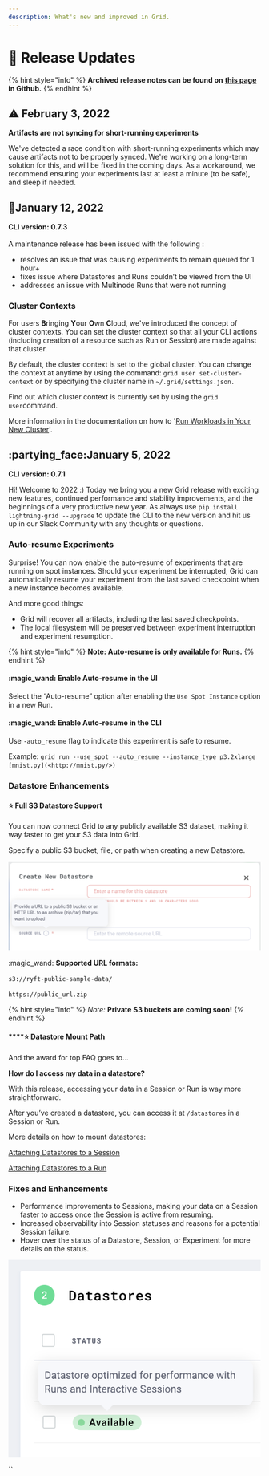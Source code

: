 ```yaml
---
description: What's new and improved in Grid.
---
```


# 🥳 Release Updates

{% hint style="info" %}
**Archived release notes can be found on** [**this page**](https://github.com/gridai/gridai/discussions) **in Github.**
{% endhint %}

## :warning: February 3, 2022

**Artifacts are not syncing for short-running experiments**

We've detected a race condition with short-running experiments which may cause artifacts not to be properly synced. We're working on a long-term solution for this, and will be fixed in the coming days. As a workaround, we recommend ensuring your experiments last at least a minute (to be safe), and sleep if needed.

## :wrench:January 12, 2022

**CLI version: 0.7.3**\
\
A maintenance release has been issued with the following :

* resolves an issue that was causing experiments to remain queued for 1 hour+
* fixes issue where Datastores and Runs couldn’t be viewed from the UI
* addresses an issue with Multinode Runs that were not running

### Cluster Contexts

For users **B**ringing **Y**our **O**wn **C**loud, we've introduced the concept of cluster contexts. You can set the cluster context so that all your CLI actions (including creation of a resource such as Run or Session) are made against that cluster.

By default, the cluster context is set to the global cluster. You can change the context at anytime by using the command: `grid user set-cluster-context` or by specifying the cluster name in `~/.grid/settings.json.`

Find out which cluster context is currently set by using the `grid user`command.

More information in the documentation on how to '[Run Workloads in Your New Cluster](https://docs.grid.ai/platform/upgrades/adding-custom-cloud-credentials#step-6-run-your-workloads-in-your-new-cluster)'.

## :partying\_face:January 5, 2022

**CLI version: 0.7.1**

Hi! Welcome to 2022 :) Today we bring you a new Grid release with exciting new features, continued performance and stability improvements, and the beginnings of a very productive new year. As always use `pip install lightning-grid --upgrade` to update the CLI to the new version and hit us up in our Slack Community with any thoughts or questions.

### Auto-resume Experiments

Surprise! You can now enable the auto-resume of experiments that are running on spot instances. Should your experiment be interrupted, Grid can automatically resume your experiment from the last saved checkpoint when a new instance becomes available.

And more good things:

* Grid will recover all artifacts, including the last saved checkpoints.
* The local filesystem will be preserved between experiment interruption and experiment resumption.

{% hint style="info" %}
**Note: Auto-resume is only available for Runs.**
{% endhint %}

#### :magic\_wand: Enable Auto-resume in the UI

Select the “Auto-resume” option after enabling the `Use Spot Instance` option in a new Run.

#### :magic\_wand: Enable Auto-resume in the CLI

Use `-auto_resume` flag to indicate this experiment is safe to resume.

Example: `grid run --use_spot --auto_resume --instance_type p3.2xlarge [mnist.py](<http://mnist.py/>)`

### Datastore Enhancements

#### :star: Full S3 Datastore Support

You can now connect Grid to any publicly available S3 dataset, making it way faster to get your S3 data into Grid.

Specify a public S3 bucket, file, or path when creating a new Datastore.

![](<../.gitbook/assets/Screen Shot 2022-01-04 at 4.03.48 PM.png>)

:magic\_wand: **Supported URL formats:**

`s3://ryft-public-sample-data/`

`https://public_url.zip`

{% hint style="info" %}
_Note:_ **Private S3 buckets are coming soon!**
{% endhint %}

#### \*\*\*\*:star: **Datastore Mount Path**

And the award for top FAQ goes to...

**How do I access my data in a datastore?**

With this release, accessing your data in a Session or Run is way more straightforward.

After you’ve created a datastore, you can access it at `/datastores` in a Session or Run.

More details on how to mount datastores:

[Attaching Datastores to a Session](https://docs.grid.ai/products/sessions/attaching-datastores)

[Attaching Datastores to a Run](https://docs.grid.ai/products/run-run-and-sweep-github-files/attaching-datastores)

### Fixes and Enhancements

* Performance improvements to Sessions, making your data on a Session faster to access once the Session is active from resuming.
* Increased observability into Session statuses and reasons for a potential Session failure.
* Hover over the status of a Datastore, Session, or Experiment for more details on the status.

![](<../.gitbook/assets/Untitled (1).png>)

\`\`

##
